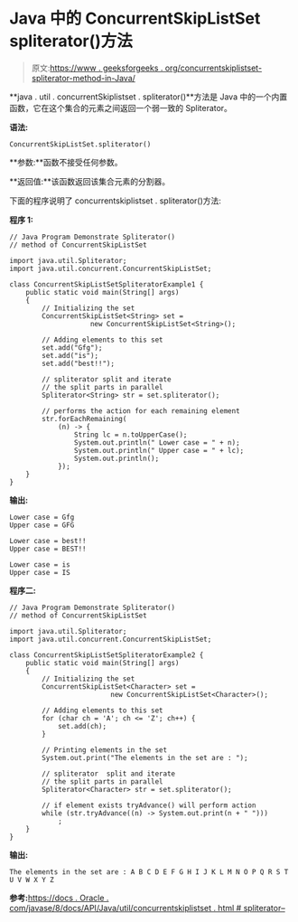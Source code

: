 # Java 中的 ConcurrentSkipListSet spliterator()方法

> 原文:[https://www . geeksforgeeks . org/concurrentskiplistset-spliterator-method-in-Java/](https://www.geeksforgeeks.org/concurrentskiplistset-spliterator-method-in-java/)

**java . util . concurrentSkiplistset . spliterator()**方法是 Java 中的一个内置函数，它在这个集合的元素之间返回一个弱一致的 Spliterator。

**语法:**

```
ConcurrentSkipListSet.spliterator()
```

**参数:**函数不接受任何参数。

**返回值:**该函数返回该集合元素的分割器。

下面的程序说明了 concurrentskiplistset . spliterator()方法:

**程序 1:**

```
// Java Program Demonstrate Spliterator()
// method of ConcurrentSkipListSet

import java.util.Spliterator;
import java.util.concurrent.ConcurrentSkipListSet;

class ConcurrentSkipListSetSpliteratorExample1 {
    public static void main(String[] args)
    {
        // Initializing the set
        ConcurrentSkipListSet<String> set = 
                    new ConcurrentSkipListSet<String>();

        // Adding elements to this set
        set.add("Gfg");
        set.add("is");
        set.add("best!!");

        // spliterator split and iterate
        // the split parts in parallel
        Spliterator<String> str = set.spliterator();

        // performs the action for each remaining element
        str.forEachRemaining(
            (n) -> {
                String lc = n.toUpperCase();
                System.out.println(" Lower case = " + n);
                System.out.println(" Upper case = " + lc);
                System.out.println();
            });
    }
}
```

**输出:**

```
Lower case = Gfg
Upper case = GFG

Lower case = best!!
Upper case = BEST!!

Lower case = is
Upper case = IS

```

**程序二:**

```
// Java Program Demonstrate Spliterator()
// method of ConcurrentSkipListSet

import java.util.Spliterator;
import java.util.concurrent.ConcurrentSkipListSet;

class ConcurrentSkipListSetSpliteratorExample2 {
    public static void main(String[] args)
    {
        // Initializing the set
        ConcurrentSkipListSet<Character> set = 
                         new ConcurrentSkipListSet<Character>();

        // Adding elements to this set
        for (char ch = 'A'; ch <= 'Z'; ch++) {
            set.add(ch);
        }

        // Printing elements in the set
        System.out.print("The elements in the set are : ");

        // spliterator  split and iterate
        // the split parts in parallel
        Spliterator<Character> str = set.spliterator();

        // if element exists tryAdvance() will perform action
        while (str.tryAdvance((n) -> System.out.print(n + " ")))
            ;
    }
}
```

**输出:**

```
The elements in the set are : A B C D E F G H I J K L M N O P Q R S T U V W X Y Z

```

**参考:**[https://docs . Oracle . com/javase/8/docs/API/Java/util/concurrentskiplistset . html # spliterator–](https://docs.oracle.com/javase/8/docs/api/java/util/concurrent/ConcurrentSkipListSet.html#spliterator--)